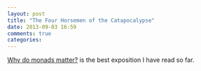 ```yaml
---
layout: post
title: "The Four Horsemen of the Catapocalypse"
date: 2013-09-03 16:59
comments: true
categories: 
---
```

[Why do monads matter?](http://cdsmith.wordpress.com/2012/04/18/why-do-monads-matter/) is the best exposition I have read so far.
